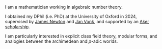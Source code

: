 I am a mathematician working in algebraic number theory. 

I obtained my DPhil (i.e. PhD) at the University of Oxford in 2024, supervised by [James Newton](https://people.maths.ox.ac.uk/newton/) and [Jan Vonk](https://pub.math.leidenuniv.nl/~vonkjb/), and supported by an [Aker scholarship](https://www.akerscholarship.no). 

I am particularly interested in explicit class field theory, modular forms, and analogies between the archimedean and $p$-adic worlds.
